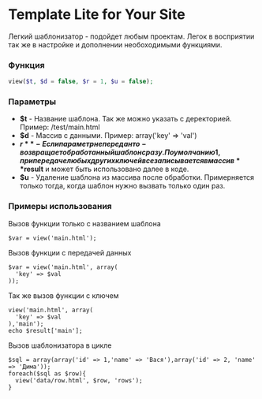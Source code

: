 # Template Lite for Your Site
Легкий шаблонизатор - подойдет любым проектам. Легок в восприятии так же в настройке и дополнении необоходимыми функциями.
### Функция
```php
view($t, $d = false, $r = 1, $u = false);
```
### Параметры
- **$t** - Название шаблона. Так же можно указать с деректорией. Пример: /test/main.html
- **$d** - Массив с данными. Пример: array('key' => 'val')
- **$r** - Если параметр не передан то - возвращает обработанный шаблон сразу. По умолчанию 1, при передаче любых других ключей все записывается в массив **$result** и может быть использовано далее в коде.
- **$u** - Удаление шаблона из массива после обработки. Примерняется только тогда, когда шаблон нужно вызвать только один раз.

### Примеры использования
Вызов функции только с названием шаблона
```
$var = view('main.html');
```
Вызов функции с передачей данных
```
$var = view('main.html', array(
  'key' => $val
));
```
Так же вызов функции с ключем
```
view('main.html', array(
  'key' => $val
),'main');
echo $result['main'];
```
Вызов шаблонизатора в цикле
```
$sql = array(array('id' => 1,'name' => 'Вася'),array('id' => 2, 'name' => 'Дима'));
foreach($sql as $row){
  view('data/row.html', $row, 'rows');
}
```
